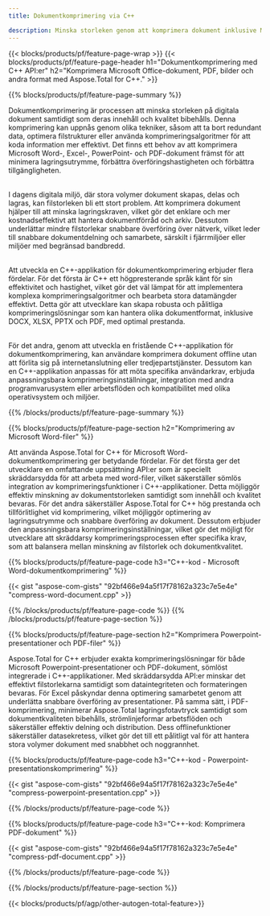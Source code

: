 ```yaml
---
title: Dokumentkomprimering via C++

description: Minska storleken genom att komprimera dokument inklusive Microsoft Word, Excel, PowerPoint, PDF och bilder via din C++-applikation. Testa kompressionsresultatet online.
---
```


{{< blocks/products/pf/feature-page-wrap >}}
{{< blocks/products/pf/feature-page-header h1="Dokumentkomprimering med C++ API:er" h2="Komprimera Microsoft Office-dokument, PDF, bilder och andra format med Aspose.Total for C++." >}}

{{% blocks/products/pf/feature-page-summary %}}

Dokumentkomprimering är processen att minska storleken på digitala dokument samtidigt som deras innehåll och kvalitet bibehålls. Denna komprimering kan uppnås genom olika tekniker, såsom att ta bort redundant data, optimera filstrukturer eller använda komprimeringsalgoritmer för att koda information mer effektivt. Det finns ett behov av att komprimera Microsoft Word-, Excel-, PowerPoint- och PDF-dokument främst för att minimera lagringsutrymme, förbättra överföringshastigheten och förbättra tillgängligheten.<br /><br />

I dagens digitala miljö, där stora volymer dokument skapas, delas och lagras, kan filstorleken bli ett stort problem. Att komprimera dokument hjälper till att minska lagringskraven, vilket gör det enklare och mer kostnadseffektivt att hantera dokumentförråd och arkiv. Dessutom underlättar mindre filstorlekar snabbare överföring över nätverk, vilket leder till snabbare dokumentdelning och samarbete, särskilt i fjärrmiljöer eller miljöer med begränsad bandbredd.<br /><br />

Att utveckla en C++-applikation för dokumentkomprimering erbjuder flera fördelar. För det första är C++ ett högpresterande språk känt för sin effektivitet och hastighet, vilket gör det väl lämpat för att implementera komplexa komprimeringsalgoritmer och bearbeta stora datamängder effektivt. Detta gör att utvecklare kan skapa robusta och pålitliga komprimeringslösningar som kan hantera olika dokumentformat, inklusive DOCX, XLSX, PPTX och PDF, med optimal prestanda.<br /><br />

För det andra, genom att utveckla en fristående C++-applikation för dokumentkomprimering, kan användare komprimera dokument offline utan att förlita sig på internetanslutning eller tredjepartstjänster. Dessutom kan en C++-applikation anpassas för att möta specifika användarkrav, erbjuda anpassningsbara komprimeringsinställningar, integration med andra programvarusystem eller arbetsflöden och kompatibilitet med olika operativsystem och miljöer.

{{% /blocks/products/pf/feature-page-summary  %}}

{{% blocks/products/pf/feature-page-section  h2="Komprimering av Microsoft Word-filer" %}}

Att använda Aspose.Total for C++ för Microsoft Word-dokumentkomprimering ger betydande fördelar. För det första ger det utvecklare en omfattande uppsättning API:er som är speciellt skräddarsydda för att arbeta med word-filer, vilket säkerställer sömlös integration av komprimeringsfunktioner i C++-applikationer. Detta möjliggör effektiv minskning av dokumentstorleken samtidigt som innehåll och kvalitet bevaras. För det andra säkerställer Aspose.Total for C++ hög prestanda och tillförlitlighet vid komprimering, vilket möjliggör optimering av lagringsutrymme och snabbare överföring av dokument. Dessutom erbjuder den anpassningsbara komprimeringsinställningar, vilket gör det möjligt för utvecklare att skräddarsy komprimeringsprocessen efter specifika krav, som att balansera mellan minskning av filstorlek och dokumentkvalitet.

{{% blocks/products/pf/feature-page-code h3="C++-kod - Microsoft Word-dokumentkomprimering" %}}

{{< gist "aspose-com-gists" "92bf466e94a5f17f78162a323c7e5e4e" "compress-word-document.cpp" >}}

{{% /blocks/products/pf/feature-page-code  %}}
{{% /blocks/products/pf/feature-page-section %}}

{{% blocks/products/pf/feature-page-section  h2="Komprimera Powerpoint-presentationer och PDF-filer" %}}

Aspose.Total for C++ erbjuder exakta komprimeringslösningar för både Microsoft Powerpoint-presentationer och PDF-dokument, sömlöst integrerade i C++-applikationer. Med skräddarsydda API:er minskar det effektivt filstorlekarna samtidigt som dataintegriteten och formateringen bevaras. För Excel påskyndar denna optimering samarbetet genom att underlätta snabbare överföring av presentationer. På samma sätt, i PDF-komprimering, minimerar Aspose.Total lagringsfotavtryck samtidigt som dokumentkvaliteten bibehålls, strömlinjeformar arbetsflöden och säkerställer effektiv delning och distribution. Dess offlinefunktioner säkerställer datasekretess, vilket gör det till ett pålitligt val för att hantera stora volymer dokument med snabbhet och noggrannhet. 

{{% blocks/products/pf/feature-page-code h3="C++-kod - Powerpoint-presentationskomprimering" %}}

{{< gist "aspose-com-gists" "92bf466e94a5f17f78162a323c7e5e4e" "compress-powerpoint-presentation.cpp" >}}

{{% /blocks/products/pf/feature-page-code  %}}

{{% blocks/products/pf/feature-page-code h3="C++-kod: Komprimera PDF-dokument" %}}

{{< gist "aspose-com-gists" "92bf466e94a5f17f78162a323c7e5e4e" "compress-pdf-document.cpp" >}}

{{% /blocks/products/pf/feature-page-code  %}}

{{% /blocks/products/pf/feature-page-section %}}

{{< blocks/products/pf/agp/other-autogen-total-feature>}}